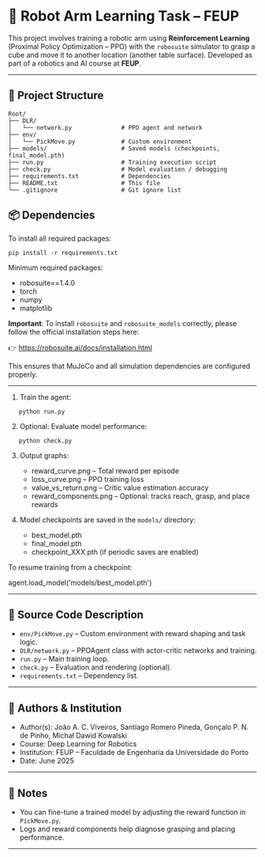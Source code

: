 # 🤖 Robot Arm Learning Task – FEUP

This project involves training a robotic arm using **Reinforcement Learning** (Proximal Policy Optimization – PPO) with the `robosuite` simulator to grasp a cube and move it to another location (another table surface). Developed as part of a robotics and AI course at **FEUP**.

---

## 📁 Project Structure
```
Root/
├── DLR/
│   └── network.py              # PPO agent and network
├── env/
│   └── PickMove.py             # Custom environment
├── models/                     # Saved models (checkpoints, final_model.pth)
├── run.py                      # Training execution script
├── check.py                    # Model evaluation / debugging
├── requirements.txt            # Dependencies
├── README.txt                  # This file
└── .gitignore                  # Git ignore list
```

## 📦 Dependencies

To install all required packages:
```
pip install -r requirements.txt
```
Minimum required packages:
- robosuite==1.4.0
- torch
- numpy
- matplotlib

**Important**: To install `robosuite` and `robosuite_models` correctly, please follow the official installation steps here:

👉 https://robosuite.ai/docs/installation.html

This ensures that MuJoCo and all simulation dependencies are configured properly.

---



1. Train the agent:
```
   python run.py
```

2. Optional: Evaluate model performance:
```
   python check.py
```
3. Output graphs:
   - reward_curve.png – Total reward per episode
   - loss_curve.png – PPO training loss
   - value_vs_return.png – Critic value estimation accuracy
   - reward_components.png – Optional: tracks reach, grasp, and place rewards

4. Model checkpoints are saved in the `models/` directory:
   - best_model.pth
   - final_model.pth
   - checkpoint_XXX.pth (if periodic saves are enabled)

To resume training from a checkpoint:

agent.load_model('models/best_model.pth')

---

## 📂 Source Code Description

- `env/PickMove.py` – Custom environment with reward shaping and task logic.
- `DLR/network.py` – PPOAgent class with actor-critic networks and training.
- `run.py` – Main training loop.
- `check.py` – Evaluation and rendering (optional).
- `requirements.txt` – Dependency list.

---

## 👥 Authors & Institution

- Author(s): João A. C. Viveiros, Santiago Romero Pineda, Gonçalo P. N. de Pinho, Michał Dawid Kowalski
- Course: Deep Learning for Robotics
- Institution: FEUP – Faculdade de Engenharia da Universidade do Porto
- Date: June 2025

---

## 📘 Notes

- You can fine-tune a trained model by adjusting the reward function in `PickMove.py`.
- Logs and reward components help diagnose grasping and placing performance.
  
---
